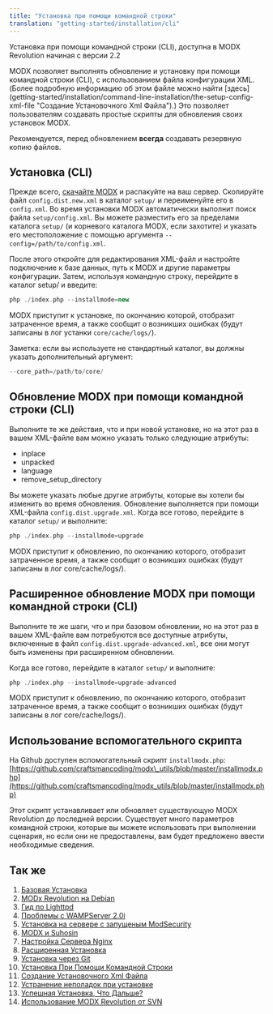 ```yaml
---
title: "Установка при помощи командной строки"
translation: "getting-started/installation/cli"
---
```


Установка при помощи командной строки (CLI), доступна в MODX Revolution начиная с версии 2.2

MODX позволяет выполнять обновление и установку при помощи командной строки (CLI), с использованием файла конфигурации XML. (Более подробную информацию об этом файле можно найти [здесь] (getting-started/installation/command-line-installation/the-setup-config-xml-file "Создание Установочного Xml Файла").) Это позволяет пользователям создавать простые скрипты для обновления своих установок MODX.

Рекомендуется, перед обновлением **всегда** создавать резервную копию файлов.

## Установка (CLI)

Прежде всего, [скачайте MODX](http://modx.com/download/) и распакуйте на ваш сервер. Скопируйте файл `config.dist.new.xml` в каталог `setup/` и переименуйте его в `config.xml`. Во время установки MODX автоматически выполнит поиск файла `setup/config.xml`. Вы можете разместить его за пределами каталога `setup/` (и корневого каталога MODX, если захотите) и указать его местоположение с помощью аргумента `--config=/path/to/config.xml`.

После этого откройте для редактирования XML-файл и настройте подключение к базе данных, путь к MODX и другие параметры конфигурации. Затем, используя командную строку, перейдите в каталог setup/ и введите:

``` php
php ./index.php --installmode=new
```

MODX приступит к установке, по окончанию которой, отобразит затраченное время, а также сообщит о возникших ошибках (будут записаны в лог устанки `core/cache/logs/`).

Заметка: если вы используете не стандартный каталог, вы должны указать дополнительный аргумент:

``` php
--core_path=/path/to/core/
```

## Обновление MODX при помощи командной строки (CLI)

Выполните те же действия, что и при новой установке, но на этот раз в вашем XML-файле вам можно указать только следующие атрибуты:

- inplace
- unpacked
- language
- remove\_setup\_directory

Вы можете указать любые другие атрибуты, которые вы хотели бы изменить во время обновления. Обновление выполняется при помощи XML-файла `config.dist.upgrade.xml`. Когда все готово, перейдите в каталог `setup/` и выполните:

``` php
php ./index.php --installmode=upgrade
```

MODX приступит к обновлению, по окончанию которого, отобразит затраченное время, а также сообщит о возникших ошибках (будут записаны в лог  core/cache/logs/).

## Расширенное обновление MODX при помощи командной строки (CLI)

Выполните те же шаги, что и при базовом обновлении, но на этот раз в вашем XML-файле вам потребуются все доступные атрибуты, включенные в файл `config.dist.upgrade-advanced.xml`, все они могут быть изменены при расширенном обновлении.

Когда все готово, перейдите в каталог `setup/` и выполните:

``` php
php ./index.php --installmode=upgrade-advanced
```

MODX приступит к обновлению, по окончанию которого, отобразит затраченное время, а также сообщит о возникших ошибках (будут записаны в лог  core/cache/logs/).

## Использование вспомогательного скрипта

На Github доступен вспомогательный скрипт `installmodx.php`: [https://github.com/craftsmancoding/modx\_utils/blob/master/installmodx.php](https://github.com/craftsmancoding/modx_utils/blob/master/installmodx.php)

Этот скрипт устанавливает или обновляет существующую MODX Revolution до последней версии. Существует много параметров командной строки, которые вы можете использовать при выполнении сценария, но если они не предоставлены, вам будет предложено ввести необходимые сведения.

## Так же

1. [Базовая Установка](getting-started/installation/standard)
2. [MODx Revolution на Debian](_legacy/getting-started/modx-revolution-on-debian)
3. [Гид по Lighttpd](getting-started/friendly-urls/lighttpd)
4. [Проблемы с WAMPServer 2.0i](_legacy/getting-started/problems-with-wampserver-2.0i)
5. [Установка на сервере с запущеным ModSecurity](getting-started/installation/troubleshooting/modsecurity)
6. [MODX и Suhosin](_legacy/getting-started/modx-and-suhosin)
7. [Настройка Сервера Nginx](getting-started/friendly-urls/nginx)
8. [Расширенная Установка](getting-started/installation/advanced)
9. [Установка через Git](getting-started/installation/git)
10. [Установка При Помощи Командной Строки](getting-started/installation/cli)
11. [Создание Установочного Xml Файла](getting-started/installation/cli/config.xml)
12. [Устранение неполадок при установке](getting-started/installation/troubleshooting)
13. [Успешная Установка, Что Дальше?](getting-started/getting-started)
14. [Использование MODX Revolution от SVN](_legacy/getting-started/using-modx-revolution-from-svn)
